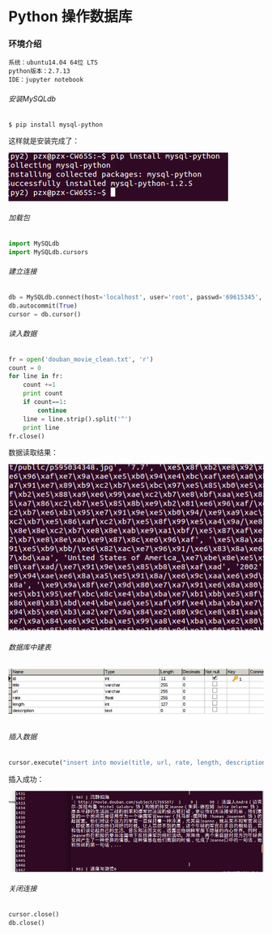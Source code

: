# Python 操作数据库
### 环境介绍
```
系统：ubuntu14.04 64位 LTS
python版本：2.7.13
IDE：jupyter notebook
```
###### 安装MySQLdb
```
$ pip install mysql-python
```
这样就是安装完成了：

![install mysql-python](001.png)

###### 加载包
```python
import MySQLdb
import MySQLdb.cursors
```
###### 建立连接
```python
db = MySQLdb.connect(host='localhost', user='root', passwd='69615345', db='douban', port=3306,charset='utf8', cursorclass=MySQLdb.cursors.DictCursor)
db.autocommit(True)
cursor = db.cursor()
```
###### 读入数据
```python
fr = open('douban_movie_clean.txt', 'r')
count = 0
for line in fr:
    count +=1
    print count
    if count==1:
        continue
    line = line.strip().split('^')
    print line
fr.close()
```
数据读取结果：

![read data result](002.png)

###### 数据库中建表

![create table](003.png)

###### 插入数据
```python
cursor.execute("insert into movie(title, url, rate, length, description) values(s%,s%, s%, s%, s%)", [line[1], line[2], line[4], line[-3], line[-1]])
```
插入成功：

![insert seccessed](004.png)
###### 关闭连接
```python
cursor.close()
db.close()
```